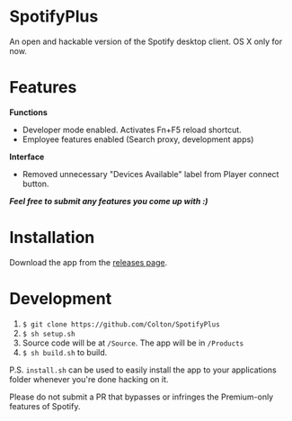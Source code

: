 # SpotifyPlus
An open and hackable version of the Spotify desktop client. OS X only for now.

# Features

 **Functions**
- Developer mode enabled. Activates Fn+F5 reload shortcut.
- Employee features enabled (Search proxy, development apps)

**Interface**
- Removed unnecessary "Devices Available" label from Player connect button.

***Feel free to submit any features you come up with :)***

# Installation
Download the app from the [releases page](https://github.com/Colton/SpotifyPlus/releases/latest).

# Development
1. ```$ git clone https://github.com/Colton/SpotifyPlus```
2. ```$ sh setup.sh```
3. Source code will be at ```/Source```. The app will be in ```/Products```
4. ```$ sh build.sh``` to build.

P.S. ```install.sh``` can be used to easily install the app to your applications folder whenever you're done hacking on it.

Please do not submit a PR that bypasses or infringes the Premium-only features of Spotify.
